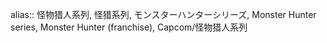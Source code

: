 alias:: 怪物猎人系列, 怪猎系列, モンスターハンターシリーズ, Monster Hunter series, Monster Hunter (franchise), Capcom/怪物猎人系列
